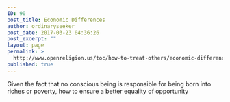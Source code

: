 ```yaml
---
ID: 90
post_title: Economic Differences
author: ordinaryseeker
post_date: 2017-03-23 04:36:26
post_excerpt: ""
layout: page
permalink: >
  http://www.openreligion.us/toc/how-to-treat-others/economic-differences/
published: true
---
```

Given the fact that no conscious being is responsible for being born into riches or poverty, how to ensure a better equality of opportunity